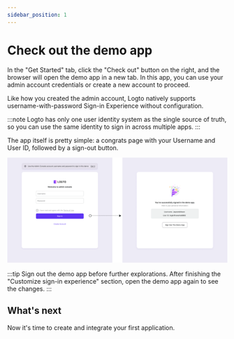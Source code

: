 ```yaml
---
sidebar_position: 1
---
```


# Check out the demo app

In the "Get Started" tab, click the "Check out" button on the right, and the browser will open the demo app in a new tab. In this app, you can use your admin account credentials or create a new account to proceed.

Like how you created the admin account, Logto natively supports username-with-password Sign-in Experience without configuration.

:::note
Logto has only one user identity system as the single source of truth, so you can use the same identity to sign in across multiple apps.
:::

The app itself is pretty simple: a congrats page with your Username and User ID, followed by a sign-out button.

![Check out the demo app](./assets/check-out-demo-app.png)

:::tip
Sign out the demo app before further explorations. After finishing the "Customize sign-in experience" section, open the demo app again to see the changes.
:::

## What's next

Now it's time to create and integrate your first application.
